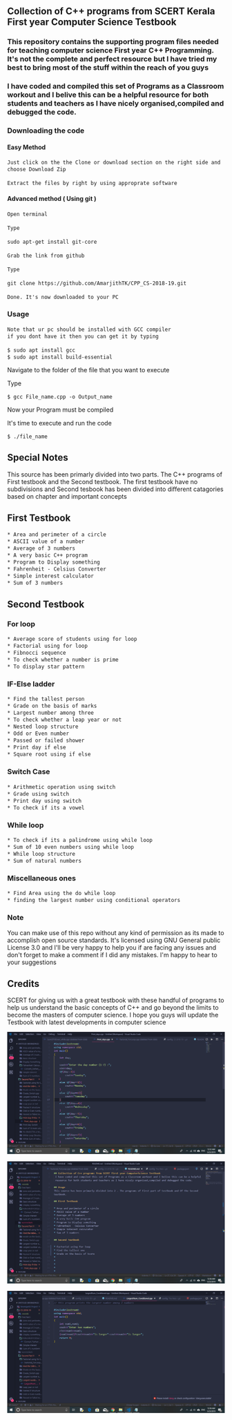 ## Collection of C++ programs from SCERT Kerala First year Computer Science Testbook

### This repository contains the supporting program files needed for teaching computer science First year C++ Programming. It's not the complete and perfect resource but I have tried my best to bring most of the stuff within the reach of you guys

### I have coded and compiled this set of Programs as a Classroom workout and I belive this can be a helpful resource for both students and teachers as I have nicely organised,compiled and debugged the code. 

### Downloading the code





#### Easy Method

    Just click on the the Clone or download section on the right side and choose Download Zip 

    Extract the files by right by using approprate software

#### Advanced method ( Using git )

    Open terminal

    Type 
    
    sudo apt-get install git-core
     
    Grab the link from github

    Type
    
    git clone https://github.com/AmarjithTK/CPP_CS-2018-19.git
    
    Done. It's now downloaded to your PC

### Usage

    Note that ur pc should be installed with GCC compiler
    if you dont have it then you can get it by typing 
        
    $ sudo apt install gcc
    $ sudo apt install build-essential

Navigate to the folder of the file that you want to execute

Type


    $ gcc File_name.cpp -o Output_name
    
Now your Program must be compiled

It's time to execute and run the code

    
    $ ./file_name
    

## Special Notes
This source has been primarly divided into two parts. The C++ programs of First testbook and the Second testbook. The first testbook have no subdivisions and Second tesbook has been divided into different catagories based on chapter and important concepts

## First Testbook

    * Area and perimeter of a circle 
    * ASCII value of a number
    * Average of 3 numbers 
    * A very basic C++ program
    * Program to Display something
    * Fahrenheit - Celsius Converter
    * Simple interest calculator
    * Sum of 3 numbers

## Second Testbook

### For loop
    * Average score of students using for loop
    * Factorial using for loop
    * Fibnocci sequence
    * To check whether a number is prime 
    * To display star pattern

### IF-Else ladder
    * Find the tallest person
    * Grade on the basis of marks
    * Largest number among three 
    * To check whether a leap year or not
    * Nested loop structure
    * Odd or Even number
    * Passed or failed shower
    * Print day if else
    * Square root using if else

### Switch Case
    * Arithmetic operation using switch
    * Grade using switch
    * Print day using switch
    * To check if its a vowel

### While loop
    * To check if its a palindrome using while loop
    * Sum of 10 even numbers using while loop
    * While loop structure
    * Sum of natural numbers

### Miscellaneous ones
    * Find Area using the do while loop 
    * finding the largest number using conditional operators

 ### Note 
 You can make use of this repo without any kind of permission as its made to accomplish open source standards. It's licensed using GNU General public License 3.0 and I'll be very happy to help you if are facing any issues and don't forget to make a comment if I did any mistakes. I'm happy to hear to your suggestions

 ## Credits 
 SCERT for giving us with a great testbook with these handful of programs to help us understand the basic concepts of C++ and go beyond the limits to become the masters of computer science. I hope you guys will update the Testbook with latest developments in computer science






![VSCODE](Screenshots/1.png)



![VSCODE](Screenshots/2.png)



![VSCODE](Screenshots/3.png)
